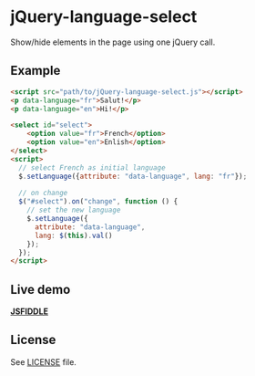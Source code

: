 jQuery-language-select
======================

Show/hide elements in the page using one jQuery call.

## Example

```html
<script src="path/to/jQuery-language-select.js"></script>
<p data-language="fr">Salut!</p>
<p data-language="en">Hi!</p>

<select id="select">
    <option value="fr">French</option>
    <option value="en">Enlish</option>
</select>
<script>
  // select French as initial language
  $.setLanguage({attribute: "data-language", lang: "fr"});
  
  // on change
  $("#select").on("change", function () {
    // set the new language
    $.setLanguage({
      attribute: "data-language",
      lang: $(this).val()
    });
  });
</script>
```

## Live demo

[**JSFIDDLE**](http://jsfiddle.net/45NRk/)

## License

See [LICENSE](https://github.com/IonicaBizau/jQuery-language-select/blob/master/LICENSE) file.
